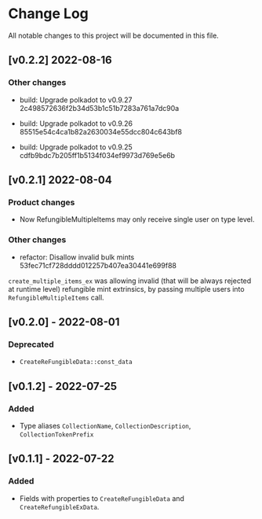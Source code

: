 # Change Log

All notable changes to this project will be documented in this file.

<!-- bureaucrate goes here -->

## [v0.2.2] 2022-08-16

### Other changes

- build: Upgrade polkadot to v0.9.27 2c498572636f2b34d53b1c51b7283a761a7dc90a

- build: Upgrade polkadot to v0.9.26 85515e54c4ca1b82a2630034e55dcc804c643bf8

- build: Upgrade polkadot to v0.9.25 cdfb9bdc7b205ff1b5134f034ef9973d769e5e6b

## [v0.2.1] 2022-08-04

### Product changes

- Now RefungibleMultipleItems may only receive single user on type level.

### Other changes

- refactor: Disallow invalid bulk mints 53fec71cf728dddd012257b407ea30441e699f88

`create_multiple_items_ex` was allowing invalid (that will be always
rejected at runtime level) refungible mint extrinsics, by passing
multiple users into `RefungibleMultipleItems` call.

## [v0.2.0] - 2022-08-01

### Deprecated

- `CreateReFungibleData::const_data`

## [v0.1.2] - 2022-07-25

### Added

- Type aliases `CollectionName`, `CollectionDescription`, `CollectionTokenPrefix`

## [v0.1.1] - 2022-07-22

### Added

- Fields with properties to `CreateReFungibleData` and `CreateRefungibleExData`.
